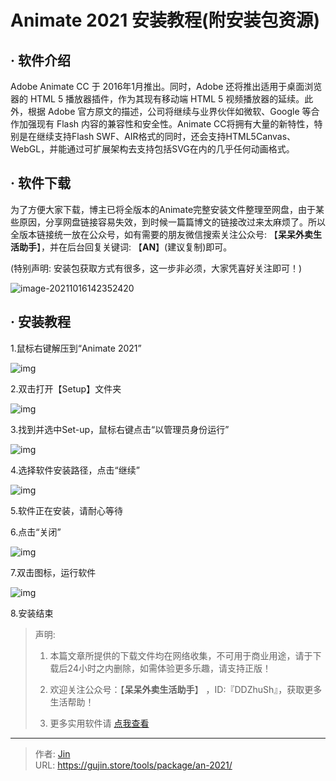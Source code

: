 # Animate 2021 安装教程(附安装包资源)


## · 软件介绍
Adobe Animate CC 于 2016年1月推出。同时，Adobe 还将推出适用于桌面浏览器的 HTML 5 播放器插件，作为其现有移动端 HTML 5 视频播放器的延续。此外，根据 Adobe 官方原文的描述，公司将继续与业界伙伴如微软、Google 等合作加强现有 Flash 内容的兼容性和安全性。Animate CC将拥有大量的新特性，特别是在继续支持Flash SWF、AIR格式的同时，还会支持HTML5Canvas、WebGL，并能通过可扩展架构去支持包括SVG在内的几乎任何动画格式。

## · 软件下载
为了方便大家下载，博主已将全版本的Animate完整安装文件整理至网盘，由于某些原因，分享网盘链接容易失效，到时候一篇篇博文的链接改过来太麻烦了。所以全版本链接统一放在公众号，如有需要的朋友微信搜索关注公众号: 【**呆呆外卖生活助手**】，并在后台回复关键词: 【**AN**】(建议复制)即可。

(特别声明: 安装包获取方式有很多，这一步非必须，大家凭喜好关注即可！)

![image-20211016142352420](https://img.gujin.store/img/image-20211016142352420.png)

## · 安装教程

1.鼠标右键解压到“Animate 2021”

![img](https://img.gujin.store/img/v2-1e9da5ac5b69d8a5e8f1f2681b072760_720w.png)

2.双击打开【Setup】文件夹

![img](https://img.gujin.store/img/v2-6b06829b97c4c289976b7584ce0886d7_720w.png)



3.找到并选中Set-up，鼠标右键点击“以管理员身份运行”

![img](https://img.gujin.store/img/v2-b3a847eab407f04fc8cefcbaa527c023_720w.png)

4.选择软件安装路径，点击“继续”

![img](https://img.gujin.store/img/v2-b384e18262dee467817c199935aa825d_720w.png)

5.软件正在安装，请耐心等待

6.点击“关闭”

![img](https://img.gujin.store/img/v2-526130dc5252cd8d388f4dfeca1ef752_720w.png)

7.双击图标，运行软件

![img](https://img.gujin.store/img/v2-439540e0c22d1ac3f12d5e3e90e90468_720w.png)

8.安装结束




> 声明: 
>
> 1. 本篇文章所提供的下载文件均在网络收集，不可用于商业用途，请于下载后24小时之内删除，如需体验更多乐趣，请支持正版！
>
> 2. 欢迎关注公众号：【**呆呆外卖生活助手**】 ，ID:『DDZhuSh』，获取更多生活帮助！
>
> 3. 更多实用软件请  [点我查看](/tools)

---

> 作者: [Jin](https://img.gujin.store/img/favicon.ico)  
> URL: https://gujin.store/tools/package/an-2021/  

